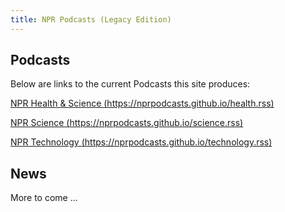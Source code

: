 ```yaml
---
title: NPR Podcasts (Legacy Edition)
---
```


## Podcasts

Below are links to the current Podcasts this site produces:

[NPR Health & Science (https://nprpodcasts.github.io/health.rss)](https://nprpodcasts.github.io/health.rss)

[NPR Science (https://nprpodcasts.github.io/science.rss)](https://nprpodcasts.github.io/science.rss)

[NPR Technology (https://nprpodcasts.github.io/technology.rss)](https://nprpodcasts.github.io/technology.rss)

## News

More to come ...
